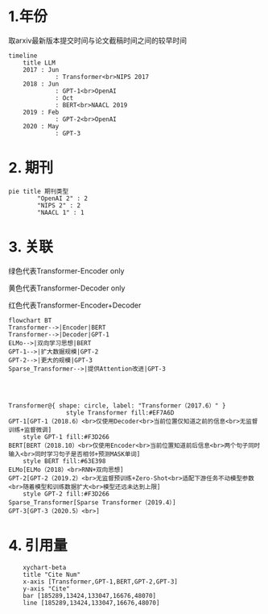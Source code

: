 # 1.年份

取arxiv最新版本提交时间与论文截稿时间之间的较早时间

```mermaid
timeline
    title LLM
    2017 : Jun
    		 : Transformer<br>NIPS 2017
    2018 : Jun
    		 : GPT-1<br>OpenAI
    		 : Oct
    		 : BERT<br>NAACL 2019
    2019 : Feb
    		 : GPT-2<br>OpenAI
    2020 : May
    		 : GPT-3
```





# 2. 期刊

```mermaid
pie title 期刊类型
		"OpenAI 2" : 2
		"NIPS 2" : 2
		"NAACL 1" : 1
```

# 3. 关联

绿色代表Transformer-Encoder only

黄色代表Transformer-Decoder only

红色代表Transformer-Encoder+Decoder

```mermaid
flowchart BT
Transformer-->|Encoder|BERT
Transformer-->|Decoder|GPT-1
ELMo-->|双向学习思想|BERT
GPT-1-->|扩大数据规模|GPT-2
GPT-2-->|更大的规模|GPT-3
Sparse_Transformer-->|提供Attention改进|GPT-3




Transformer@{ shape: circle, label: "Transformer（2017.6）" }
				style Transformer fill:#EF7A6D
GPT-1[GPT-1（2018.6）<br>仅使用Decoder<br>当前位置仅知道之前的信息<br>无监督训练+监督微调]
	style GPT-1 fill:#F3D266
BERT[BERT（2018.10）<br>仅使用Encoder<br>当前位置知道前后信息<br>两个句子同时输入<br>同时学习句子是否相邻+预测MASK单词]
	style BERT fill:#63E398
ELMo[ELMo（2018）<br>RNN+双向思想]
GPT-2[GPT-2（2019.2）<br>无监督预训练+Zero-Shot<br>适配下游任务不动模型参数<br>随着模型和训练数据扩大<br>模型还远未达到上限]
	style GPT-2 fill:#F3D266
Sparse_Transformer[Sparse Transformer（2019.4）]
GPT-3[GPT-3（2020.5）<br>]
```



# 4. 引用量

```mermaid
    xychart-beta
    title "Cite Num"
    x-axis [Transformer,GPT-1,BERT,GPT-2,GPT-3]
    y-axis "Cite" 
    bar [185289,13424,133047,16676,48070]
    line [185289,13424,133047,16676,48070]
```



